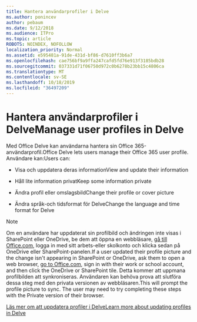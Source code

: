 ```yaml
---
title: Hantera användarprofiler i Delve
ms.author: ponincev
author: pebaum
ms.date: 9/12/2018
ms.audience: ITPro
ms.topic: article
ROBOTS: NOINDEX, NOFOLLOW
localization_priority: Normal
ms.assetid: e595481a-91de-431d-bf86-d7610ff3b6a7
ms.openlocfilehash: cae756bf9a9ffa247cafd5fd76e913f3185bdb28
ms.sourcegitcommit: 037331d71f06750d972c0b6278b23bb15c4806ca
ms.translationtype: MT
ms.contentlocale: sv-SE
ms.lasthandoff: 10/18/2019
ms.locfileid: "36497209"
---
```

# <a name="manage-user-profiles-in-delve"></a><span data-ttu-id="71c6f-102">Hantera användarprofiler i Delve</span><span class="sxs-lookup"><span data-stu-id="71c6f-102">Manage user profiles in Delve</span></span>

<span data-ttu-id="71c6f-103">Med Office Delve kan användarna hantera sin Office 365-användarprofil.</span><span class="sxs-lookup"><span data-stu-id="71c6f-103">Office Delve lets users manage their Office 365 user profile.</span></span> <span data-ttu-id="71c6f-104">Användare kan:</span><span class="sxs-lookup"><span data-stu-id="71c6f-104">Users can:</span></span>
  
- <span data-ttu-id="71c6f-105">Visa och uppdatera deras information</span><span class="sxs-lookup"><span data-stu-id="71c6f-105">View and update their information</span></span>
    
- <span data-ttu-id="71c6f-106">Håll lite information privat</span><span class="sxs-lookup"><span data-stu-id="71c6f-106">Keep some information private</span></span>
    
- <span data-ttu-id="71c6f-107">Ändra profil eller omslagsbild</span><span class="sxs-lookup"><span data-stu-id="71c6f-107">Change their profile or cover picture</span></span>
    
- <span data-ttu-id="71c6f-108">Ändra språk-och tidsformat för Delve</span><span class="sxs-lookup"><span data-stu-id="71c6f-108">Change the language and time format for Delve</span></span>
    
> [!NOTE]
> <span data-ttu-id="71c6f-109">Om en användare har uppdaterat sin profilbild och ändringen inte visas i SharePoint eller OneDrive, be dem att öppna en webbläsare, [gå till Office.com](https://www.office.com), logga in med sitt arbets-eller skolkonto och klicka sedan på OneDrive eller SharePoint-panelen.</span><span class="sxs-lookup"><span data-stu-id="71c6f-109">If a user updated their profile picture and the change isn't appearing in SharePoint or OneDrive, ask them to open a web browser, [go to Office.com](https://www.office.com), sign in with their work or school account, and then click the OneDrive or SharePoint tile.</span></span> <span data-ttu-id="71c6f-110">Detta kommer att uppmana profilbilden att synkroniseras. Användaren kan behöva prova att slutföra dessa steg med den privata versionen av webbläsaren.</span><span class="sxs-lookup"><span data-stu-id="71c6f-110">This will prompt the profile picture to sync. The user may need to try completing these steps with the Private version of their browser.</span></span> 
  
[<span data-ttu-id="71c6f-111">Läs mer om att uppdatera profiler i Delve</span><span class="sxs-lookup"><span data-stu-id="71c6f-111">Learn more about updating profiles in Delve</span></span>](https://go.microsoft.com/fwlink/?linkid=735070)
  

